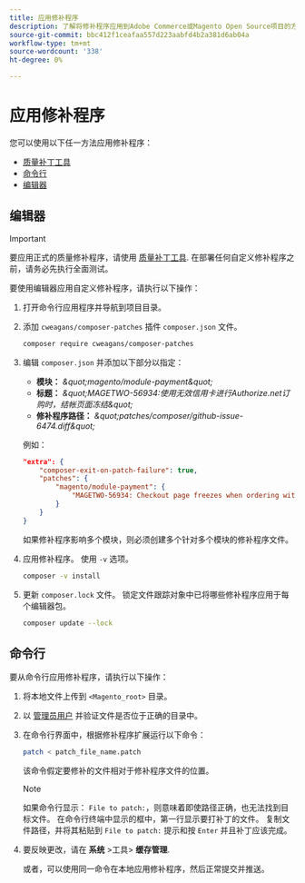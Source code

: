```yaml
---
title: 应用修补程序
description: 了解将修补程序应用到Adobe Commerce或Magento Open Source项目的方法。
source-git-commit: bbc412f1ceafaa557d223aabfd4b2a381d6ab04a
workflow-type: tm+mt
source-wordcount: '338'
ht-degree: 0%

---
```



# 应用修补程序

您可以使用以下任一方法应用修补程序：

- [质量补丁工具](https://devdocs.magento.com/quality-patches/tool.html)
- [命令行](../patches/apply.md#command-line)
- [编辑器](../patches/apply.md#composer)

## 编辑器

>[!IMPORTANT]
>
>要应用正式的质量修补程序，请使用 [质量补丁工具](https://devdocs.magento.com/quality-patches/tool.html). 在部署任何自定义修补程序之前，请务必先执行全面测试。

要使用编辑器应用自定义修补程序，请执行以下操作：

1. 打开命令行应用程序并导航到项目目录。
1. 添加 `cweagans/composer-patches` 插件 `composer.json` 文件。

   ```bash
   composer require cweagans/composer-patches
   ```

1. 编辑 `composer.json` 并添加以下部分以指定：
   - **模块：** *\&quot;magento/module-payment\&quot;*
   - **标题：** *\&quot;MAGETWO-56934:使用无效信用卡进行Authorize.net订购时，结帐页面冻结\&quot;*
   - **修补程序路径：** *\&quot;patches/composer/github-issue-6474.diff\&quot;*

   例如：

   ```json
   "extra": {
       "composer-exit-on-patch-failure": true,
       "patches": {
           "magento/module-payment": {
               "MAGETWO-56934: Checkout page freezes when ordering with Authorize.net with invalid credit card": "patches/composer/github-issue-6474.diff"
           }
       }
   }
   ```

   如果修补程序影响多个模块，则必须创建多个针对多个模块的修补程序文件。

1. 应用修补程序。 使用 `-v` 选项。

   ```bash
   composer -v install
   ```

1. 更新 `composer.lock` 文件。 锁定文件跟踪对象中已将哪些修补程序应用于每个编辑器包。

   ```bash
   composer update --lock
   ```

## 命令行

要从命令行应用修补程序，请执行以下操作：

1. 将本地文件上传到 `<Magento_root>` 目录。
1. 以 [管理员用户](https://devdocs.magento.com/guides/v2.4/config-guide/cli/config-cli.html#config-install-cli-first) 并验证文件是否位于正确的目录中。
1. 在命令行界面中，根据修补程序扩展运行以下命令：

   ```bash
   patch < patch_file_name.patch
   ```

   该命令假定要修补的文件相对于修补程序文件的位置。

   >[!NOTE]
   >
   >如果命令行显示： `File to patch:`，则意味着即使路径正确，也无法找到目标文件。 在命令行终端中显示的框中，第一行显示要打补丁的文件。 复制文件路径，并将其粘贴到 `File to patch:` 提示和按 `Enter` 并且补丁应该完成。

1. 要反映更改，请在 **系统** >工具> **缓存管理**.

   或者，可以使用同一命令在本地应用修补程序，然后正常提交并推送。
